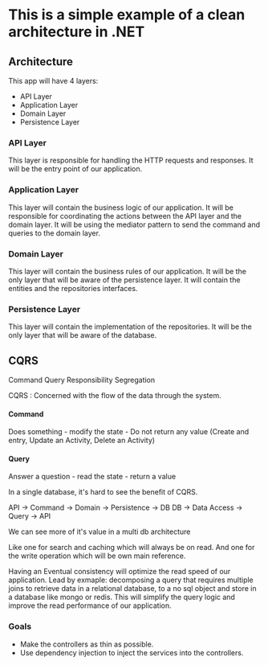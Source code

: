 # This is a simple example of a clean architecture in .NET

## Architecture

This app will have 4 layers:

- API Layer
- Application Layer
- Domain Layer
- Persistence Layer

### API Layer

This layer is responsible for handling the HTTP requests and responses.
It will be the entry point of our application.

### Application Layer

This layer will contain the business logic of our application.
It will be responsible for coordinating the actions between the API layer and the domain layer.
It will be using the mediator pattern to send the command and queries to the domain layer.

### Domain Layer

This layer will contain the business rules of our application.
It will be the only layer that will be aware of the persistence layer.
It will contain the entities and the repositories interfaces.

### Persistence Layer

This layer will contain the implementation of the repositories.
It will be the only layer that will be aware of the database.

## CQRS

Command Query Responsibility Segregation

CQRS : Concerned with the flow of the data through the system.

#### Command

Does something - modify the state - Do not return any value
(Create and entry, Update an Activity, Delete an Activity)

#### Query

Answer a question - read the state - return a value

In a single database, it's hard to see the benefit of CQRS.

API -> Command -> Domain -> Persistence -> DB
DB -> Data Access -> Query -> API

We can see more of it's value in a multi db architecture

Like one for search and caching which will always be on read.
And one for the write operation which will be own main reference.

Having an Eventual consistency will optimize the read speed of our application.
Lead by exmaple: decomposing a query that requires multiple joins to retrieve data in a relational database,
to a no sql object and store in a database like mongo or redis.
This will simplify the query logic and improve the read performance of our application.

### Goals

- Make the controllers as thin as possible.
- Use dependency injection to inject the services into the controllers.
